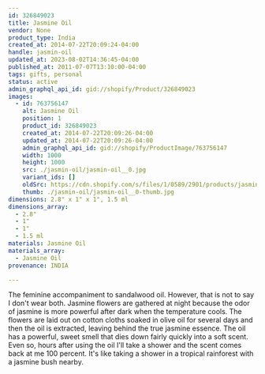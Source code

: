 ```yaml
---
id: 326849023
title: Jasmine Oil
vendor: None
product_type: India
created_at: 2014-07-22T20:09:24-04:00
handle: jasmin-oil
updated_at: 2023-08-02T14:36:45-04:00
published_at: 2011-07-07T13:10:00-04:00
tags: gifts, personal
status: active
admin_graphql_api_id: gid://shopify/Product/326849023
images:
  - id: 763756147
    alt: Jasmine Oil
    position: 1
    product_id: 326849023
    created_at: 2014-07-22T20:09:26-04:00
    updated_at: 2014-07-22T20:09:26-04:00
    admin_graphql_api_id: gid://shopify/ProductImage/763756147
    width: 1000
    height: 1000
    src: ./jasmin-oil/jasmin-oil__0.jpg
    variant_ids: []
    oldSrc: https://cdn.shopify.com/s/files/1/0589/2901/products/jasmine_20oil.jpeg?v=1406074166
    thumb: ./jasmin-oil/jasmin-oil__0-thumb.jpg
dimensions: 2.8" x 1" x 1", 1.5 ml
dimensions_array:
  - 2.8"
  - 1"
  - 1"
  - 1.5 ml
materials: Jasmine Oil
materials_array:
  - Jasmine Oil
provenance: INDIA

---
```


The feminine accompaniment to sandalwood oil. However, that is not to say I don't wear both. Jasmine flowers are gathered at night because the odor of jasmine is more powerful after dark when the temperature cools. The flowers are laid out on cotton cloths soaked in olive oil for several days and then the oil is extracted, leaving behind the true jasmine essence. The oil has a powerful, sweet smell that dies down fairly quickly into a soft scent. Even so, hours after using the oil I'll take a shower and the scent comes back at me 100 percent. It's like taking a shower in a tropical rainforest with a jasmine bush nearby.